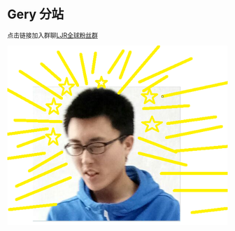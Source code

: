 # Gery 分站

点击链接加入群聊[LJR全球粉丝群](https://jq.qq.com/?_wv=1027&k=5C6CONJ)

![gery_jg](amWiki/images/gery_jg.png)
